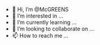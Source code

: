 - 👋 Hi, I’m @McGREENS
- 👀 I’m interested in ...
- 🌱 I’m currently learning ...
- 💞️ I’m looking to collaborate on ...
- 📫 How to reach me ...

<!---
McGREENS/McGREENS is a ✨ special ✨ repository because its `README.md` (this file) appears on your GitHub profile.
You can click the Preview link to take a look at your changes.
--->
